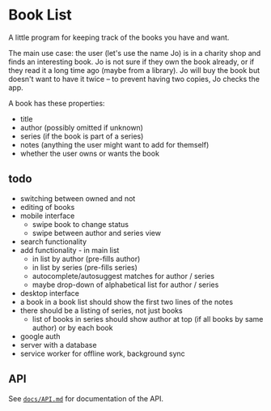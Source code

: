 # Book List

A little program for keeping track of the books you have and want.

The main use case: the user (let's use the name Jo) is in a charity shop and finds an interesting book. Jo is not sure if they own the book already, or if they read it a long time ago (maybe from a library). Jo will buy the book but doesn't want to have it twice – to prevent having two copies, Jo checks the app.

A book has these properties:

* title
* author (possibly omitted if unknown)
* series (if the book is part of a series)
* notes (anything the user might want to add for themself)
* whether the user owns or wants the book

## todo

* switching between owned and not
* editing of books
* mobile interface
   - swipe book to change status
   - swipe between author and series view
* search functionality
* add functionality
   - in main list
   - in list by author (pre-fills author)
   - in list by series (pre-fills series)
   - autocomplete/autosuggest matches for author / series
   - maybe drop-down of alphabetical list for author / series
* desktop interface
* a book in a book list should show the first two lines of the notes
* there should be a listing of series, not just books
   - list of books in series should show author at top (if all books by same author) or by each book
* google auth
* server with a database
* service worker for offline work, background sync

## API

See [`docs/API.md`](docs/API.md) for documentation of the API.
